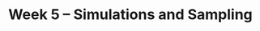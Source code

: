 ---
title: Week 5 – Simulations and Sampling
weekNumber: 5
days:
    - date: 2025-2-3
      events: 
        - name: LEC 12
          type: lecture
          title: Simulation
          url:
          html:
          podcast:
          readings:
            - name: CIT 9.3-9.4
              url: https://inferentialthinking.com/chapters/09/3/Simulation.html
          keywords: np.random.choice, replacement, np.count_nonzero, coin flipping, Monty Hall
        - name: DISC 6
          type: disc
          title: Practice Problems
          url:
    - date: 2025-2-4
      events:
        - name: HW 3
          type: hw
          title: DataFrames, Control Flow, and Probability
          url: 
        - name: SUR
          type: survey
          title: Mid-Quarter Survey
          url: http://datahub.ucsd.edu/user-redirect/git-sync?repo=https://github.com/dsc-courses/dsc10-2025-wi&subPath=homeworks/hw03/hw03.ipynb
    - date: 2025-2-5
      events: 
        - name: LEC 13
          type: lecture
          title: Distributions and Sampling
          url:
          html:
          podcast:
          readings:
            - name: CIT 10.0-10.4
              url: https://inferentialthinking.com/chapters/10/Sampling_and_Empirical_Distributions.html
          keywords: probability vs. empirical distribution, SRS, .sample, parameter, statistic
        - name: QUIZ 2
          type: quiz
          title: Quiz 2 covers Lectures 7-11
    - date: 2025-2-7
      events: 
        - name: LEC 14
          type: lecture
          title: Bootstrapping and Confidence Intervals
          url:
          html:
          podcast:
          readings:
            - name: CIT 13.0-13.2
              url: https://inferentialthinking.com/chapters/13/Estimation.html
          keywords: inference, bootstrapping, resample, np.percentile, confidence interval
---
